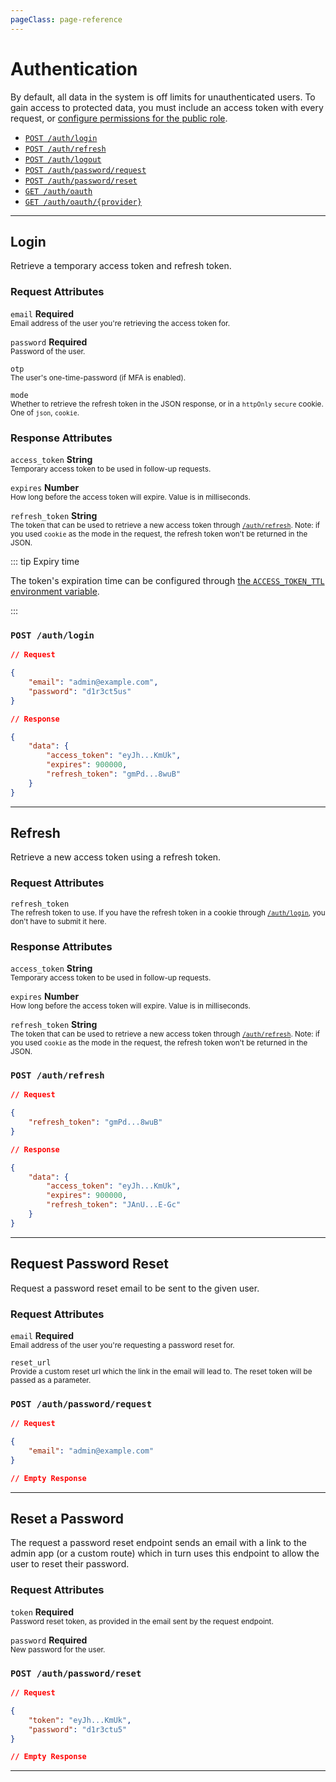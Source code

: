 ```yaml
---
pageClass: page-reference
---
```


# Authentication

<div class="two-up">
<div class="left">

By default, all data in the system is off limits for unauthenticated users. To gain access to protected data, you must
include an access token with every request, or
[configure permissions for the public role](/guides/roles-and-permissions).

</div>

<div class="right">

- [`POST /auth/login`](#login)
- [`POST /auth/refresh`](#refresh)
- [`POST /auth/logout`](#logout)
- [`POST /auth/password/request`](#request)
- [`POST /auth/password/reset`](#reset)
- [`GET /auth/oauth`](#oauth)
- [`GET /auth/oauth/{provider}`](#oauth-provider)

</div>
</div>

---

## Login

<div class="two-up">
<div class="left">

Retrieve a temporary access token and refresh token.

### Request Attributes

<div class="definitions">

`email` **Required**\
<small>Email address of the user you're retrieving the access token for.</small>

`password` **Required**\
<small>Password of the user.</small>

`otp`\
<small>The user's one-time-password (if MFA is enabled).</small>

`mode`\
<small>Whether to retrieve the refresh token in the JSON response, or in a `httpOnly` `secure` cookie. One of `json`, `cookie`.</small>

</div>

### Response Attributes

<div class="definitions">

`access_token` **String**\
<small>Temporary access token to be used in follow-up requests.</small>

`expires` **Number**\
<small>How long before the access token will expire. Value is in milliseconds.</small>

`refresh_token` **String**\
<small>The token that can be used to retrieve a new access token through [`/auth/refresh`](#refresh). Note: if you used `cookie`
as the mode in the request, the refresh token won't be returned in the JSON.</small>

</div>

::: tip Expiry time

The token's expiration time can be configured through
[the `ACCESS_TOKEN_TTL` environment variable](/reference/environment-variables).

:::

</div>
<div class="right">

### `POST /auth/login`

```json
// Request

{
	"email": "admin@example.com",
	"password": "d1r3ct5us"
}
```

```json
// Response

{
	"data": {
		"access_token": "eyJh...KmUk",
		"expires": 900000,
		"refresh_token": "gmPd...8wuB"
	}
}
```

</div>
</div>

---

## Refresh

<div class="two-up">
<div class="left">

Retrieve a new access token using a refresh token.

### Request Attributes

<div class="definitions">

`refresh_token`\
<small>The refresh token to use. If you have the refresh token in a cookie through [`/auth/login`](#login), you don't have
to submit it here.</small>

</div>

### Response Attributes

<div class="definitions">

`access_token` **String**\
<small>Temporary access token to be used in follow-up requests.</small>

`expires` **Number**\
<small>How long before the access token will expire. Value is in milliseconds.</small>

`refresh_token` **String**\
<small>The token that can be used to retrieve a new access token through [`/auth/refresh`](#refresh). Note: if you used `cookie`
as the mode in the request, the refresh token won't be returned in the JSON.</small>

</div>

</div>
<div class="right">

### `POST /auth/refresh`

```json
// Request

{
	"refresh_token": "gmPd...8wuB"
}
```

```json
// Response

{
	"data": {
		"access_token": "eyJh...KmUk",
		"expires": 900000,
		"refresh_token": "JAnU...E-Gc"
	}
}
```

</div>
</div>

---

## Request Password Reset

<div class="two-up">
<div class="left">

Request a password reset email to be sent to the given user.

### Request Attributes

<div class="definitions">

`email` **Required**\
<small>Email address of the user you're requesting a password reset for.</small>

`reset_url`\
<small>Provide a custom reset url which the link in the email will lead to. The reset token will be passed as a parameter.</small>

</div>

</div>
<div class="right">

### `POST /auth/password/request`

```json
// Request

{
	"email": "admin@example.com"
}
```

```json
// Empty Response
```

</div>
</div>

---

## Reset a Password

<div class="two-up">
<div class="left">

The request a password reset endpoint sends an email with a link to the admin app (or a custom route) which in turn uses
this endpoint to allow the user to reset their password.

### Request Attributes

<div class="definitions">

`token` **Required**\
<small>Password reset token, as provided in the email sent by the request endpoint.</small>

`password` **Required**\
<small>New password for the user.</small>

</div>

</div>
<div class="right">

### `POST /auth/password/reset`

```json
// Request

{
	"token": "eyJh...KmUk",
	"password": "d1r3ctu5"
}
```

```json
// Empty Response
```

</div>
</div>

---
